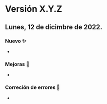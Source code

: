 <!---

Cada vez que se realicen cambios en este archivo, es necesario dejar la versión y descripción 
del anterior compañero para llevar como una especie de historico de los cambios.

Dejo el cascarón:

# Versión X.Y.Z

## Lunes, 12 de dicimbre de 2022.

### Nuevo ✨

-

### Mejoras 🙌

-

### Correción de errores 🐛

-
--->

<!---

  Cambiar el número de versión de acuerdo a estas caracteristicas:

    El primero (X) se le conoce como versión mayor y nos indica la versión principal del software. Ejemplo: 1.0.0, 3.0.0
    El segundo (Y) se le conoce como versión menor y nos indica nuevas funcionalidades. Ejemplo: 1.2.0, 3.3.0
    El tercero (Z) se le conoce como revisión y nos indica que se hizo una revisión del código por algun fallo. Ejemplo: 1.2.2, 3.3.4

  ¿Cómo sabemos cuando cambiarlos y cuál cambiar?

    Versión mayor o X, cuando agreguemos nuevas funcionalidades importantes, puede ser como un nuevo modulo o característica clave para la funcionalidad.
    Versión menor o Y, cuando hacemos correcciones menores, cuando arreglamos un error y se agregan funcionalidades que no son cruciales para el proyecto.
    Revisión o Z, cada vez que entregamos el proyecto.

--->
# Versión X.Y.Z
<!---
  Colocar la fecha en la cual se sube la versión.
--->
## Lunes, 12 de dicimbre de 2022.
<!---
  Llenar el apartado de acuerdo a las caracteristicas que se estan subiendo, ya se algo "Nuevo", "Mejoras" o "Correción de errores".
--->
### Nuevo ✨

-

### Mejoras 🙌

-

### Correción de errores 🐛

-
